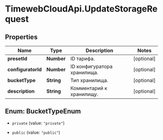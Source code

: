 # TimewebCloudApi.UpdateStorageRequest

## Properties

Name | Type | Description | Notes
------------ | ------------- | ------------- | -------------
**presetId** | **Number** | ID тарифа. | [optional] 
**configuratorId** | **Number** | ID конфигуратора хранилища. | [optional] 
**bucketType** | **String** | Тип хранилища. | [optional] 
**description** | **String** | Комментарий к хранилищу. | [optional] 



## Enum: BucketTypeEnum


* `private` (value: `"private"`)

* `public` (value: `"public"`)




